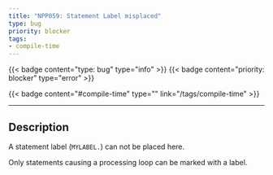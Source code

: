 ```yaml
---
title: "NPP059: Statement Label misplaced"
type: bug
priority: blocker
tags:
- compile-time 
---
```


{{< badge content="type: bug" type="info" >}}
{{< badge content="priority: blocker" type="error" >}}


{{< badge content="#compile-time" type="" link="/tags/compile-time" >}}

---

## Description
A statement label (`MYLABEL.`) can not be placed here.

Only statements causing a processing loop can be marked with a label.
